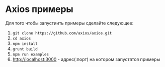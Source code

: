 # Axios примеры

Для того чтобы запустиить примеры сделайте следующее:

1. `git clone https://github.com/axios/axios.git`
2. `cd axios`
3. `npm install`
4. `grunt build`
5. `npm run examples`
6. [http://localhost:3000](http://localhost:3000) - адрес(:порт) на котором запустятся примеры

